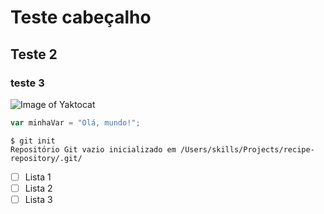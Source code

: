 # Teste cabeçalho
## Teste 2
### teste 3


![Image of Yaktocat](https://octodex.github.com/images/yaktocat.png)

``` javascript 
var minhaVar = "Olá, mundo!"; 
```

``` 
$ git init 
Repositório Git vazio inicializado em /Users/skills/Projects/recipe-repository/.git/ 
```
- [ ] Lista 1
- [ ] Lista 2
- [ ] Lista 3
